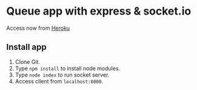 # Queue app with express & socket.io

Access now from [Heroku](https://queue-app-websock.herokuapp.com/)

## Install app

1. Clone Git.
2. Type `npm install` to install node modules.
3. Type `node index` to run socket server.
4. Access client from `localhost:8000`.

